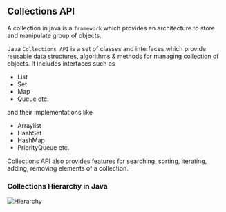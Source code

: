 ## Collections API

A collection in java is a `framework` which provides an architecture to store and manipulate group of objects.

Java `Collections API` is a set of classes and interfaces which provide reusable data structures, algorithms & methods for managing collection of objects. It includes interfaces such as

- List
- Set
- Map
- Queue etc.

and their implementations like 

- Arraylist 
- HashSet
- HashMap
- PriorityQueue etc.

Collections API also provides features for searching, sorting, iterating, adding, removing elements of a collection. 

### Collections Hierarchy in Java

![Hierarchy](https://static.javatpoint.com/images/java-collection-hierarchy.png "Via JavaPoint")